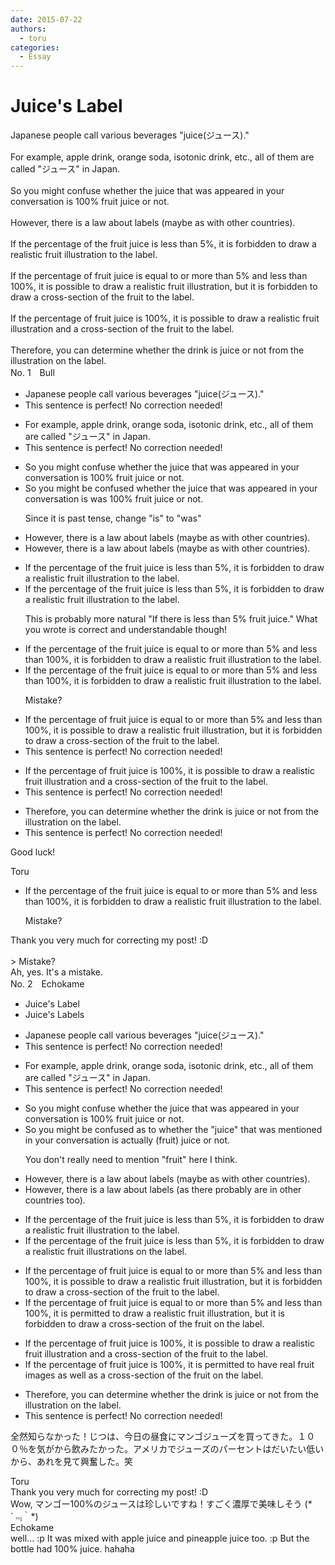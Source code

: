 ```yaml
---
date: 2015-07-22
authors:
  - toru
categories:
  - Essay
---
```


<h1 id="subject_show">Juice's Label</h1>
<div class="date" hidden>Jul 22, 2015 13:52</div>
<div id="post"><div id="body_show_ori">
Japanese people call various beverages "juice(ジュース)."<br/><br/>For example, apple drink, orange soda, isotonic drink, etc., all of them are called "ジュース" in Japan.<br/><br/>So you might confuse whether the juice that was appeared in your conversation is 100% fruit juice or not.<br/><br/>However, there is a law about labels (maybe as with other countries).<br/><br/>If the percentage of the fruit juice is less than 5%, it is forbidden to draw a realistic fruit illustration to the label.<br/><br/>If the percentage of fruit juice is equal to or more than 5% and less than 100%, it is possible to draw a realistic fruit illustration, but it is forbidden to draw a cross-section of the fruit to the label.<br/><br/>If the percentage of fruit juice is 100%, it is possible to draw a realistic fruit illustration and a cross-section of the fruit to the label.<br/><br/>Therefore, you can determine whether the drink is juice or not from the illustration on the label.
</div></div>

<!-- more -->

<div id="block"><div class="first_name"> No. 1　<span class="just_name">Bull</span></div><div id="block2">
<ul class="correction_field">
<li class="incorrect">Japanese people call various beverages "juice(ジュース)."</li>
<li class="corrected perfect">This sentence is perfect! No correction needed!</li>
</ul>
<ul class="correction_field">
<li class="incorrect">For example, apple drink, orange soda, isotonic drink, etc., all of them are called "ジュース" in Japan.</li>
<li class="corrected perfect">This sentence is perfect! No correction needed!</li>
</ul>
<ul class="correction_field">
<li class="incorrect">So you might confuse whether the juice that was appeared in your conversation is 100% fruit juice or not.</li>
<li class="corrected correct">
So you might <span class="f_blue">be</span> confuse<span class="f_blue">d</span> whether the juice that <span class="sline">was</span> appeared in your conversation <span class="sline">is</span> <span class="f_blue">was</span> 100% fruit juice or not.
<p class="correction_comment">Since it is past tense, change "is" to "was"</p>
</li>
</ul>
<ul class="correction_field">
<li class="incorrect">However, there is a law about labels (maybe as with other countries).</li>
<li class="corrected correct">
However, there is a law about labels (maybe as with other countries).
</li>
</ul>
<ul class="correction_field">
<li class="incorrect">If the percentage of the fruit juice is less than 5%, it is forbidden to draw a realistic fruit illustration to the label.</li>
<li class="corrected correct">
If the percentage of the fruit juice is less than 5%, it is forbidden to draw a realistic fruit illustration to the label.
<p class="correction_comment">This is probably more natural "If there is less than 5% fruit juice." What you wrote is correct and understandable though!</p>
</li>
</ul>
<ul class="correction_field">
<li class="incorrect">If the percentage of the fruit juice is equal to or more than 5% and less than 100%, it is forbidden to draw a realistic fruit illustration to the label.</li>
<li class="corrected correct">
If the percentage of the fruit juice is equal to or more than 5% and less than 100%, it is forbidden to draw a realistic fruit illustration to the label.
<p class="correction_comment">Mistake?</p>
</li>
</ul>
<ul class="correction_field">
<li class="incorrect">If the percentage of fruit juice is equal to or more than 5% and less than 100%, it is possible to draw a realistic fruit illustration, but it is forbidden to draw a cross-section of the fruit to the label.</li>
<li class="corrected perfect">This sentence is perfect! No correction needed!</li>
</ul>
<ul class="correction_field">
<li class="incorrect">If the percentage of fruit juice is 100%, it is possible to draw a realistic fruit illustration and a cross-section of the fruit to the label.</li>
<li class="corrected perfect">This sentence is perfect! No correction needed!</li>
</ul>
<ul class="correction_field">
<li class="incorrect">Therefore, you can determine whether the drink is juice or not from the illustration on the label.</li>
<li class="corrected perfect">This sentence is perfect! No correction needed!</li>
</ul>
<p class="comment_small">
 Good luck!
</p>

</div><div class="name"><span class="just_name">Toru</span><br><div class="quote_field"><ul class="correction_field">
<li class="corrected correct">
If the percentage of the fruit juice is equal to or more than 5% and less than 100%, it is forbidden to draw a realistic fruit illustration to the label.
<p class="correction_comment">
Mistake?
</p>
</li>
</ul></div>
Thank you very much for correcting my post! :D<br/><br/>&gt; Mistake?<br/>Ah, yes. It's a mistake.
</div>
</div>
<div id="block"><div class="first_name"> No. 2　<span class="just_name">Echokame</span></div><div id="block2">
<ul class="correction_field">
<li class="incorrect">Juice's Label</li>
<li class="corrected correct">
Juice<span class="sline"><span class="f_red">'s</span></span> Label<span class="f_red">s</span>
</li>
</ul>
<ul class="correction_field">
<li class="incorrect">Japanese people call various beverages "juice(ジュース)."</li>
<li class="corrected perfect">This sentence is perfect! No correction needed!</li>
</ul>
<ul class="correction_field">
<li class="incorrect">For example, apple drink, orange soda, isotonic drink, etc., all of them are called "ジュース" in Japan.</li>
<li class="corrected perfect">This sentence is perfect! No correction needed!</li>
</ul>
<ul class="correction_field">
<li class="incorrect">So you might confuse whether the juice that was appeared in your conversation is 100% fruit juice or not.</li>
<li class="corrected correct">
So you might <span class="f_red">be </span>confuse<span class="f_red">d as to</span> whether the <span class="f_red">"</span>juice<span class="f_red">"</span> that was <span class="f_red">mentioned</span> in your conversation is <span class="f_red">actually</span> <span class="f_red">(</span>fruit<span class="f_red">)</span> juice or not.
<p class="correction_comment">You don't really need to mention "fruit" here I think.</p>
</li>
</ul>
<ul class="correction_field">
<li class="incorrect">However, there is a law about labels (maybe as with other countries).</li>
<li class="corrected correct">
However, there is a law about labels (as<span class="f_red"> there probably are in</span> other countries <span class="f_red">too</span>).
</li>
</ul>
<ul class="correction_field">
<li class="incorrect">If the percentage of the fruit juice is less than 5%, it is forbidden to draw a realistic fruit illustration to the label.</li>
<li class="corrected correct">
If the percentage of the fruit juice is less than 5%, it is forbidden to draw <span class="f_red"><span class="sline">a</span></span> realistic fruit illustration<span class="f_red">s</span> <span class="f_red">on</span> the label.
</li>
</ul>
<ul class="correction_field">
<li class="incorrect">If the percentage of fruit juice is equal to or more than 5% and less than 100%, it is possible to draw a realistic fruit illustration, but it is forbidden to draw a cross-section of the fruit to the label.</li>
<li class="corrected correct">
If the percentage of fruit juice is equal to or more than 5% and less than 100%, it is p<span class="f_red">ermitted </span>to draw <span class="f_red"><span class="sline">a </span></span>real<span class="f_red"><span class="sline">istic</span></span> fruit <span class="f_red"><span class="sline">illustration</span></span>, but it is forbidden to draw a cross-section of the fruit <span class="f_red">on</span> the label.
</li>
</ul>
<ul class="correction_field">
<li class="incorrect">If the percentage of fruit juice is 100%, it is possible to draw a realistic fruit illustration and a cross-section of the fruit to the label.</li>
<li class="corrected correct">
If the percentage of fruit juice is 100%, it is p<span class="f_red">ermitted</span> to <span class="f_red">have real</span> fruit <span class="f_red">images</span> a<span class="f_red">s well </span>a<span class="f_red">s a</span> cross-section of the fruit <span class="f_red">on </span>the label.
</li>
</ul>
<ul class="correction_field">
<li class="incorrect">Therefore, you can determine whether the drink is juice or not from the illustration on the label.</li>
<li class="corrected perfect">This sentence is perfect! No correction needed!</li>
</ul>
<p class="comment_small">
 全然知らなかった！じつは、今日の昼食にマンゴジューズを買ってきた。１００％を気がから飲みたかった。アメリカでジューズのパーセントはだいたい低いから、あれを見て興奮した。笑
 <br/>
</p>

</div><div class="name"><span class="just_name">Toru</span><br>
Thank you very much for correcting my post! :D<br/>Wow, マンゴー100%のジュースは珍しいですね！すごく濃厚で美味しそう (*´﹃｀*)
</div>
<div class="name"><span class="just_name">Echokame</span><br>
well... :p It was mixed with apple juice and pineapple juice too. :p But the bottle had 100% juice. hahaha
</div>
</div>
